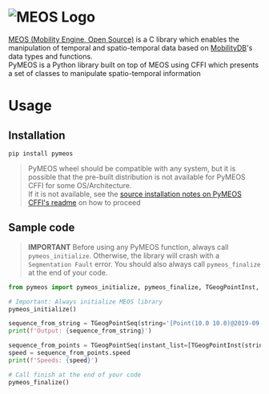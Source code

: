 # ![MEOS Logo](https://raw.githubusercontent.com/MobilityDB/PyMEOS/master/doc/images/PyMEOS%20Logo.png)

[MEOS (Mobility Engine, Open Source)](https://www.libmeos.org/) is a C library which enables the manipulation of 
temporal and spatio-temporal data based on [MobilityDB](https://mobilitydb.com/)'s data types and functions.  
PyMEOS is a Python library built on top of MEOS using CFFI which presents a set of classes to manipulate spatio-temporal 
information

# Usage

## Installation

````shell
pip install pymeos
````
> PyMEOS wheel should be compatible with any system, but it is possible that the pre-built distribution is 
> not available for PyMEOS CFFI for some OS/Architecture.  
> If it is not available, see the [source installation notes on PyMEOS CFFI's readme](../pymeos_cffi#installation) 
> on how to proceed

## Sample code

>  **IMPORTANT** Before using any PyMEOS function, always call `pymeos_initialize`. Otherwise, the library will 
> crash with a `Segmentation Fault` error. You should also always call `pymeos_finalize` at the end of your code.

````python
from pymeos import pymeos_initialize, pymeos_finalize, TGeogPointInst, TGeogPointSeq

# Important: Always initialize MEOS library
pymeos_initialize()

sequence_from_string = TGeogPointSeq(string='[Point(10.0 10.0)@2019-09-01 00:00:00+01, Point(20.0 20.0)@2019-09-02 00:00:00+01, Point(10.0 10.0)@2019-09-03 00:00:00+01]')
print(f'Output: {sequence_from_string}')

sequence_from_points = TGeogPointSeq(instant_list=[TGeogPointInst(string='Point(10.0 10.0)@2019-09-01 00:00:00+01'), TGeogPointInst(string='Point(20.0 20.0)@2019-09-02 00:00:00+01'), TGeogPointInst(string='Point(10.0 10.0)@2019-09-03 00:00:00+01')], lower_inc=True, upper_inc=True)
speed = sequence_from_points.speed
print(f'Speeds: {speed}')

# Call finish at the end of your code
pymeos_finalize()
````